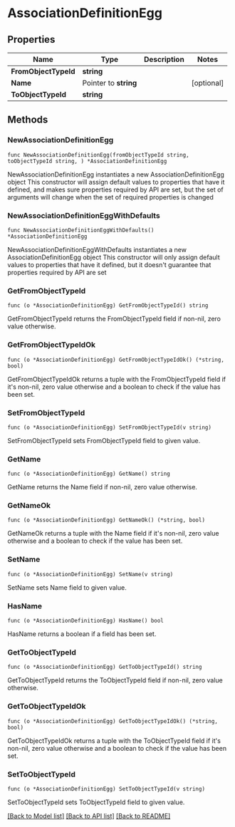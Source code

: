 # AssociationDefinitionEgg

## Properties

Name | Type | Description | Notes
------------ | ------------- | ------------- | -------------
**FromObjectTypeId** | **string** |  | 
**Name** | Pointer to **string** |  | [optional] 
**ToObjectTypeId** | **string** |  | 

## Methods

### NewAssociationDefinitionEgg

`func NewAssociationDefinitionEgg(fromObjectTypeId string, toObjectTypeId string, ) *AssociationDefinitionEgg`

NewAssociationDefinitionEgg instantiates a new AssociationDefinitionEgg object
This constructor will assign default values to properties that have it defined,
and makes sure properties required by API are set, but the set of arguments
will change when the set of required properties is changed

### NewAssociationDefinitionEggWithDefaults

`func NewAssociationDefinitionEggWithDefaults() *AssociationDefinitionEgg`

NewAssociationDefinitionEggWithDefaults instantiates a new AssociationDefinitionEgg object
This constructor will only assign default values to properties that have it defined,
but it doesn't guarantee that properties required by API are set

### GetFromObjectTypeId

`func (o *AssociationDefinitionEgg) GetFromObjectTypeId() string`

GetFromObjectTypeId returns the FromObjectTypeId field if non-nil, zero value otherwise.

### GetFromObjectTypeIdOk

`func (o *AssociationDefinitionEgg) GetFromObjectTypeIdOk() (*string, bool)`

GetFromObjectTypeIdOk returns a tuple with the FromObjectTypeId field if it's non-nil, zero value otherwise
and a boolean to check if the value has been set.

### SetFromObjectTypeId

`func (o *AssociationDefinitionEgg) SetFromObjectTypeId(v string)`

SetFromObjectTypeId sets FromObjectTypeId field to given value.


### GetName

`func (o *AssociationDefinitionEgg) GetName() string`

GetName returns the Name field if non-nil, zero value otherwise.

### GetNameOk

`func (o *AssociationDefinitionEgg) GetNameOk() (*string, bool)`

GetNameOk returns a tuple with the Name field if it's non-nil, zero value otherwise
and a boolean to check if the value has been set.

### SetName

`func (o *AssociationDefinitionEgg) SetName(v string)`

SetName sets Name field to given value.

### HasName

`func (o *AssociationDefinitionEgg) HasName() bool`

HasName returns a boolean if a field has been set.

### GetToObjectTypeId

`func (o *AssociationDefinitionEgg) GetToObjectTypeId() string`

GetToObjectTypeId returns the ToObjectTypeId field if non-nil, zero value otherwise.

### GetToObjectTypeIdOk

`func (o *AssociationDefinitionEgg) GetToObjectTypeIdOk() (*string, bool)`

GetToObjectTypeIdOk returns a tuple with the ToObjectTypeId field if it's non-nil, zero value otherwise
and a boolean to check if the value has been set.

### SetToObjectTypeId

`func (o *AssociationDefinitionEgg) SetToObjectTypeId(v string)`

SetToObjectTypeId sets ToObjectTypeId field to given value.



[[Back to Model list]](../README.md#documentation-for-models) [[Back to API list]](../README.md#documentation-for-api-endpoints) [[Back to README]](../README.md)


